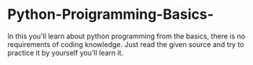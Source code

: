 # Python-Proigramming-Basics-
In this you'll learn about python programming from the basics, there is no requirements of coding knowledge. Just read the given source and try to practice it by yourself you'll learn it.
